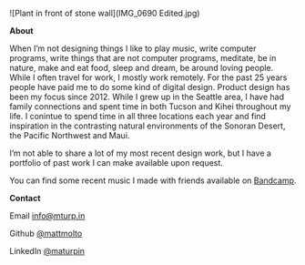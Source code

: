![Plant in front of stone wall](IMG_0690 Edited.jpg)


**About**

When I’m not designing things I like to play music, write computer programs, write things that are not computer programs, meditate, be in nature, make and eat food, sleep and dream, be around loving people. While I often travel for work, I mostly work remotely. For the past 25 years people have paid me to do some kind of digital design. Product design has been my focus since 2012. While I grew up in the Seattle area, I have had family connections and spent time in both Tucson and Kihei throughout my life. I conintue to spend time in all three locations each year and find inspiration in the contrasting natural environments of the Sonoran Desert, the Pacific Northwest and Maui. 

I’m not able to share a lot of my most recent design work, but I have a portfolio of past work I can make available upon request. 

You can find some recent music I made with friends available on [Bandcamp](https://othersleep.bandcamp.com/album/d-mic). 

**Contact**

Email       [info@mturp.in](mailto:info@mturp.in)

Github      [@mattmolto](https://github.com/mattmolto)

LinkedIn    [@maturpin](https://www.linkedin.com/in/maturpin/)





